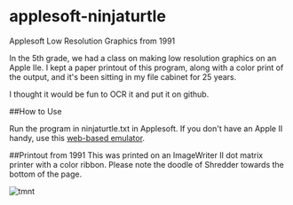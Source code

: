 # applesoft-ninjaturtle
Applesoft Low Resolution Graphics from 1991

In the 5th grade, we had a class on making low resolution graphics on an Apple IIe.  I kept a paper printout of this program, along with a color print of the output, and it's been sitting in my file cabinet for 25 years.  

I thought it would be fun to OCR it and put it on github.

##How to Use

Run the program in ninjaturtle.txt in Applesoft.  If you don't have an Apple II handy, use this [web-based emulator](http://www.calormen.com/jsbasic/index.htm).

##Printout from 1991
This was printed on an ImageWriter II dot matrix printer with a color ribbon.  Please note the doodle of Shredder towards the bottom of the page.

![tmnt](https://cloud.githubusercontent.com/assets/1833820/8867779/10f0b120-319c-11e5-8556-b21928a75943.jpeg)
